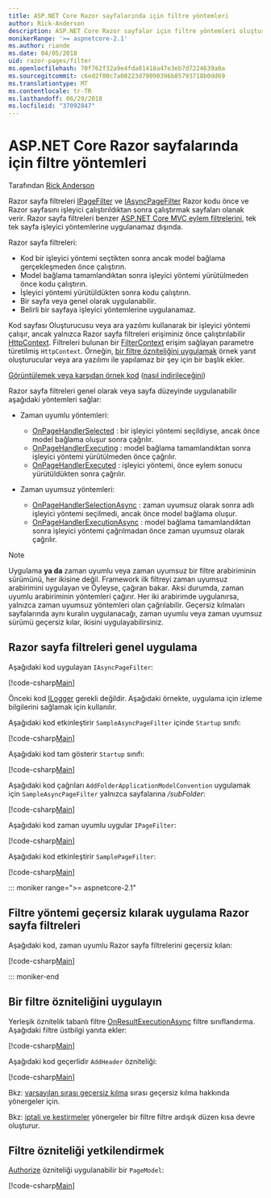 ```yaml
---
title: ASP.NET Core Razor sayfalarında için filtre yöntemleri
author: Rick-Anderson
description: ASP.NET Core Razor sayfalar için filtre yöntemleri oluşturmayı öğrenin.
monikerRange: '>= aspnetcore-2.1'
ms.author: riande
ms.date: 04/05/2018
uid: razor-pages/filter
ms.openlocfilehash: 70f762f32a9e4fda01418a47e3eb7d7224639a0a
ms.sourcegitcommit: c6ed2f00c7a08223d79090396b85793718b0dd69
ms.translationtype: MT
ms.contentlocale: tr-TR
ms.lasthandoff: 06/29/2018
ms.locfileid: "37092847"
---
```

# <a name="filter-methods-for-razor-pages-in-aspnet-core"></a>ASP.NET Core Razor sayfalarında için filtre yöntemleri

Tarafından [Rick Anderson](https://twitter.com/RickAndMSFT)

Razor sayfa filtreleri [IPageFilter](/dotnet/api/microsoft.aspnetcore.mvc.filters.ipagefilter?view=aspnetcore-2.0) ve [IAsyncPageFilter](/dotnet/api/microsoft.aspnetcore.mvc.filters.iasyncpagefilter?view=aspnetcore-2.0) Razor kodu önce ve Razor sayfasını işleyici çalıştırıldıktan sonra çalıştırmak sayfaları olanak verir. Razor sayfa filtreleri benzer [ASP.NET Core MVC eylem filtrelerini](xref:mvc/controllers/filters#action-filters), tek tek sayfa işleyici yöntemlerine uygulanamaz dışında. 

Razor sayfa filtreleri:

* Kod bir işleyici yöntemi seçtikten sonra ancak model bağlama gerçekleşmeden önce çalıştırın.
* Model bağlama tamamlandıktan sonra işleyici yöntemi yürütülmeden önce kodu çalıştırın.
* İşleyici yöntemi yürütüldükten sonra kodu çalıştırın.
* Bir sayfa veya genel olarak uygulanabilir.
* Belirli bir sayfaya işleyici yöntemlerine uygulanamaz.

Kod sayfası Oluşturucusu veya ara yazılımı kullanarak bir işleyici yöntemi çalışır, ancak yalnızca Razor sayfa filtreleri erişiminiz önce çalıştırılabilir [HttpContext](/dotnet/api/microsoft.aspnetcore.mvc.razorpages.pagemodel.httpcontext?view=aspnetcore-2.0#Microsoft_AspNetCore_Mvc_RazorPages_PageModel_HttpContext). Filtreleri bulunan bir [FilterContext](/dotnet/api/microsoft.aspnetcore.mvc.filters.filtercontext?view=aspnetcore-2.0) erişim sağlayan parametre türetilmiş `HttpContext`. Örneğin, [bir filtre özniteliğini uygulamak](#ifa) örnek yanıt oluşturucular veya ara yazılımı ile yapılamaz bir şey için bir başlık ekler.

[Görüntülemek veya karşıdan örnek kod](https://github.com/aspnet/Docs/tree/master/aspnetcore/razor-pages/filter/sample/PageFilter) ([nasıl indirileceğini](xref:tutorials/index#how-to-download-a-sample))

Razor sayfa filtreleri genel olarak veya sayfa düzeyinde uygulanabilir aşağıdaki yöntemleri sağlar:

* Zaman uyumlu yöntemleri:

    * [OnPageHandlerSelected](/dotnet/api/microsoft.aspnetcore.mvc.filters.ipagefilter.onpagehandlerselected?view=aspnetcore-2.0) : bir işleyici yöntemi seçildiyse, ancak önce model bağlama oluşur sonra çağrılır.
    * [OnPageHandlerExecuting](/dotnet/api/microsoft.aspnetcore.mvc.filters.ipagefilter.onpagehandlerexecuting?view=aspnetcore-2.0) : model bağlama tamamlandıktan sonra işleyici yöntemi yürütülmeden önce çağrılır.
    * [OnPageHandlerExecuted](/dotnet/api/microsoft.aspnetcore.mvc.filters.ipagefilter.onpagehandlerexecuted?view=aspnetcore-2.0) : işleyici yöntemi, önce eylem sonucu yürütüldükten sonra çağrılır.

* Zaman uyumsuz yöntemleri:

    * [OnPageHandlerSelectionAsync](/dotnet/api/microsoft.aspnetcore.mvc.filters.iasyncpagefilter.onpagehandlerselectionasync?view=aspnetcore-2.0) : zaman uyumsuz olarak sonra adlı işleyici yöntemi seçilmedi, ancak önce model bağlama oluşur.
    * [OnPageHandlerExecutionAsync](/dotnet/api/microsoft.aspnetcore.mvc.filters.iasyncpagefilter.onpagehandlerexecutionasync?view=aspnetcore-2.0) : model bağlama tamamlandıktan sonra işleyici yöntemi çağrılmadan önce zaman uyumsuz olarak çağrılır.

> [!NOTE]
> Uygulama **ya da** zaman uyumlu veya zaman uyumsuz bir filtre arabiriminin sürümünü, her ikisine değil. Framework ilk filtreyi zaman uyumsuz arabirimini uygulayan ve Öyleyse, çağıran bakar. Aksi durumda, zaman uyumlu arabiriminin yöntemleri çağırır. Her iki arabirimde uygulanırsa, yalnızca zaman uyumsuz yöntemleri olan çağrılabilir. Geçersiz kılmaları sayfalarında aynı kuralın uygulanacağı, zaman uyumlu veya zaman uyumsuz sürümü geçersiz kılar, ikisini uygulayabilirsiniz.

## <a name="implement-razor-page-filters-globally"></a>Razor sayfa filtreleri genel uygulama

Aşağıdaki kod uygulayan `IAsyncPageFilter`:

[!code-csharp[Main](filter/sample/PageFilter/Filters/SampleAsyncPageFilter.cs?name=snippet1)]

Önceki kod [ILogger](/dotnet/api/microsoft.extensions.logging.ilogger?view=aspnetcore-2.0) gerekli değildir. Aşağıdaki örnekte, uygulama için izleme bilgilerini sağlamak için kullanılır.

Aşağıdaki kod etkinleştirir `SampleAsyncPageFilter` içinde `Startup` sınıfı:

[!code-csharp[Main](filter/sample/PageFilter/Startup.cs?name=snippet2&highlight=11)]

Aşağıdaki kod tam gösterir `Startup` sınıfı:

[!code-csharp[Main](filter/sample/PageFilter/Startup.cs?name=snippet1)]

Aşağıdaki kod çağrıları `AddFolderApplicationModelConvention` uygulamak için `SampleAsyncPageFilter` yalnızca sayfalarına */subFolder*:

[!code-csharp[Main](filter/sample/PageFilter/Startup2.cs?name=snippet2)]

Aşağıdaki kod zaman uyumlu uygular `IPageFilter`:

[!code-csharp[Main](filter/sample/PageFilter/Filters/SamplePageFilter.cs?name=snippet1)]

Aşağıdaki kod etkinleştirir `SamplePageFilter`:

[!code-csharp[Main](filter/sample/PageFilter/StartupSync.cs?name=snippet2&highlight=11)]

::: moniker range=">= aspnetcore-2.1"
## <a name="implement-razor-page-filters-by-overriding-filter-methods"></a>Filtre yöntemi geçersiz kılarak uygulama Razor sayfa filtreleri

Aşağıdaki kod, zaman uyumlu Razor sayfa filtrelerini geçersiz kılan:

[!code-csharp[Main](filter/sample/PageFilter/Pages/Index.cshtml.cs)]

::: moniker-end

<a name="ifa"></a>
## <a name="implement-a-filter-attribute"></a>Bir filtre özniteliğini uygulayın

Yerleşik öznitelik tabanlı filtre [OnResultExecutionAsync](/dotnet/api/microsoft.aspnetcore.mvc.filters.iasyncresultfilter.onresultexecutionasync?view=aspnetcore-2.0#Microsoft_AspNetCore_Mvc_Filters_IAsyncResultFilter_OnResultExecutionAsync_Microsoft_AspNetCore_Mvc_Filters_ResultExecutingContext_Microsoft_AspNetCore_Mvc_Filters_ResultExecutionDelegate_) filtre sınıflandırma. Aşağıdaki filtre üstbilgi yanıta ekler:

[!code-csharp[Main](filter/sample/PageFilter/Filters/AddHeaderAttribute.cs)]

Aşağıdaki kod geçerlidir `AddHeader` özniteliği:

[!code-csharp[Main](filter/sample/PageFilter/Pages/Contact.cshtml.cs?name=snippet1)]

Bkz: [varsayılan sırası geçersiz kılma](xref:mvc/controllers/filters#overriding-the-default-order) sırası geçersiz kılma hakkında yönergeler için.

Bkz: [iptali ve kestirmeler](xref:mvc/controllers/filters#cancellation-and-short-circuiting) yönergeler bir filtre filtre ardışık düzen kısa devre oluşturur. 

<a name="auth"></a>
## <a name="authorize-filter-attribute"></a>Filtre özniteliği yetkilendirmek

[Authorize](/dotnet/api/microsoft.aspnetcore.authorization.authorizeattribute?view=aspnetcore-2.0) özniteliği uygulanabilir bir `PageModel`:

[!code-csharp[Main](filter/sample/PageFilter/Pages/ModelWithAuthFilter.cshtml.cs?highlight=7)]
